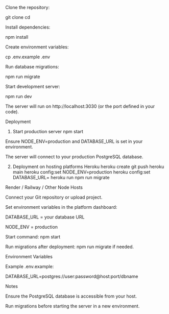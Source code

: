 Clone the repository:

git clone <repo-url>
cd <repo-folder>


Install dependencies:

npm install


Create environment variables:

cp .env.example .env


Run database migrations:

npm run migrate


Start development server:

npm run dev


The server will run on http://localhost:3030 (or the port defined in your code).

Deployment
1. Start production server
npm start


Ensure NODE_ENV=production and DATABASE_URL is set in your environment.

The server will connect to your production PostgreSQL database.

2. Deployment on hosting platforms
Heroku
heroku create <app-name>
git push heroku main
heroku config:set NODE_ENV=production
heroku config:set DATABASE_URL=<your-database-url>
heroku run npm run migrate

Render / Railway / Other Node Hosts

Connect your Git repository or upload project.

Set environment variables in the platform dashboard:

DATABASE_URL = your database URL

NODE_ENV = production

Start command: npm start

Run migrations after deployment: npm run migrate if needed.

Environment Variables

Example .env.example:

DATABASE_URL=postgres://user:password@host:port/dbname


Notes

Ensure the PostgreSQL database is accessible from your host.

Run migrations before starting the server in a new environment.